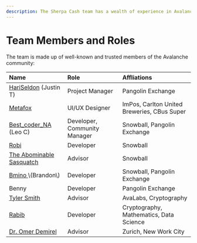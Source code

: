 ```yaml
---
description: The Sherpa Cash team has a wealth of experience in Avalanche DeFi.
---
```


# Team Members and Roles

The team is made up of well-known and trusted members of the Avalanche community:

| Name | Role | Affliations |
| :--- | :--- | :--- |
| [HariSeldon](https://twitter.com/jtrollip) \(Justin T\) | Project Manager | Pangolin Exchange |
| [Metafox](https://twitter.com/s_metafox) | UI/UX Designer | ImPos, Carlton United Breweries, CBus Super |
| [Best\_coder\_NA](https://twitter.com/Best_coder_NA) \(Leo C\) | Developer, Community Manager | Snowball, Pangolin Exchange |
| [Robi](https://twitter.com/iam_purple_king) | Developer | Snowball |
| [The Abominable Sasquatch](https://twitter.com/AbominableSas) | Advisor | Snowball |
| [Bmino ](https://twitter.com/bmino_)\(Brandon\) | Developer | Snowball, Pangolin Exchange |
| Benny | Developer | Pangolin Exchange |
| [Tyler Smith](https://twitter.com/tcrypt25519) | Advisor | AvaLabs, Cryptography |
| [Rabib](https://twitter.com/___rabib___) | Developer | Cryptography, Mathematics, Data Science |
| [Dr. Omer Demirel](https://twitter.com/demirelo) | Advisor | Zurich, New Work City |

